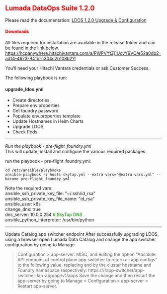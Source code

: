## <font color='red'>Lumada DataOps Suite 1.2.0</font>

Please read the documentation: [LDOS 1.2.0 Upgrade & Configuration](resources/LDOS-1.2.1_Upgrade_and_Configuration_Guide.pdf)    

#### <font color='red'>Downloads</font>
All files required for installation are available in the release folder and can be found in the link below.
https://hcpanywhere.hitachivantara.com/a/PWPVYtZj1UovY9VO/e52a0db2-ad14-4673-941b-c304c2b108b2?l

You’ll need your Hitachi Vantara credentials or ask Customer Success.

The following playbook is run:

#### upgrade_ldos.yml
* Create directories
* Prepare env.properties
* Get foundry password
* Populate env.properties template
* Update Hostnames in Helm Charts
* Upgrade LDOS
* Check Pods

---

<em>Run the playbook - pre-flight_foundry.yml</em>  
This will update, install and configure the various required packages.



run the playbook - pre-flight_foundry.yml: 
```
cd /etc/ansible/playbooks
ansible-playbook -i hosts-skytap.yml --extra-vars="@extra-vars.yml" --become pre-flight_foundry.yml
```
Note the required vars:  
    ansible_ssh_private_key_file: "~/.ssh/id_rsa"  
    ansible_ssh_private_key_file_name: "id_rsa"  
    ansible_user: k8s  
    change_dns: true  
    dns_server: 10.0.0.254 <font color='green'># SkyTap DNS</font>  
    ansible_python_interpreter: /usr/bin/python

---


Update Catalog app switcher endpoint
After successfully upgrading LDOS, using a browser open Lumada Data Catalog and change the app switcher configuration by going to Manage 
> Configuration > app-server: MISC, and editing the option "Absolute API endpoint of control plane app switcher to return all app configs"
to the following value, replacing <HOSTNAME> and <NAMESPACE> by the cluster hostname and Foundry namespace respectively:
https://<HOSTNAME>/<NAMESPACE>/app-switcher/app-switcher-lap-app/api/v1/apps
Save the change and then restart the app-server by going to Manage > Configuration > app-server > Restart app-server.
